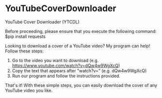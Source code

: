 # YouTubeCoverDownloader
YouTube Cover Downloader (YTCDL)

Before proceeding, please ensure that you execute the following command:
  $pip install requests

Looking to download a cover of a YouTube video? My program can help! Follow these steps:

1. Go to the video you want to download (e.g. https://www.youtube.com/watch?v=dQw4w9WgXcQ)
2. Copy the text that appears after "watch?v=" (e.g. dQw4w9WgXcQ)
3. Run our program and follow the instructions provided.

That's it! With these simple steps, you can easily download the cover of any YouTube video you like.
